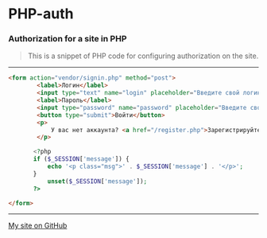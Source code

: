# PHP-auth
### Authorization for a site in PHP

>This is a snippet of PHP code for configuring authorization on the site.
---
```html
<form action="vendor/signin.php" method="post">
        <label>Логин</label>
        <input type="text" name="login" placeholder="Введите свой логин">
        <label>Пароль</label>
        <input type="password" name="password" placeholder="Введите свой пароль">
        <button type="submit">Войти</button>
        <p>
            У вас нет аккаунта? <a href="/register.php">Зарегистрируйтесь</a>
        </p>
```
 ```php
        <?php 
        if ($_SESSION['message']) {
            echo '<p class="msg">' . $_SESSION['message'] . '</p>';
        }
            unset($_SESSION['message']);
        ?>
 ```
```html
</form>
```
---
[My site on GitHub](https://poliweb.github.io/)
